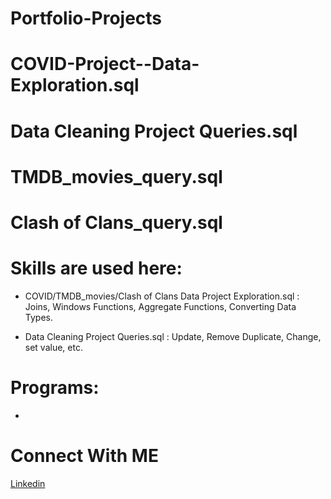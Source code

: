 # Portfolio-Projects
# COVID-Project--Data-Exploration.sql
# Data Cleaning Project Queries.sql
# TMDB_movies_query.sql
# Clash of Clans_query.sql
# Skills are used here:
- COVID/TMDB_movies/Clash of Clans Data Project Exploration.sql : Joins, Windows Functions, Aggregate Functions, Converting Data Types.

- Data Cleaning Project Queries.sql : Update, Remove Duplicate, Change, set value, etc.

# Programs:
-





# Connect With ME
[Linkedin](https://www.linkedin.com/in/mahedei-hasan-391793204/)
